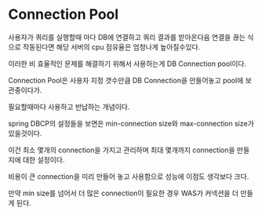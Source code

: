 # Connection Pool
사용자가 쿼리를 실행할때 마다 DB에 연결하고 쿼리 결과를 받아온다음 연결을 끊는 식으로 작동된다면 해당 서버의 cpu 점유율은 엄청나게 높아질수있다.

이러한 비 효율적인 문제를 해결하기 위해서 사용하는게 DB Connection pool이다.

Connection Pool은 사용자 지정 갯수만큼 DB Connection을 만들어놓고 pool에 보관중이다가.

필요할때마다 사용하고 반납하는 개념이다.

spring DBCP의 설정들을 보면은 min-connection size와 max-connection size가 있을것이다.

이건 최소 몇개의 connection을 가지고 관리하며 최대 몇개까지 connection을 만들지에 대한 설정이다.

비용이 큰 connection을 미리 만들어 놓고 사용함으로 성능에 이점도 생각보다 크다.

만약 min size를 넘어서 더 많은 connection이 필요한 경우 WAS가 커넥션을 더 만들게 된다.